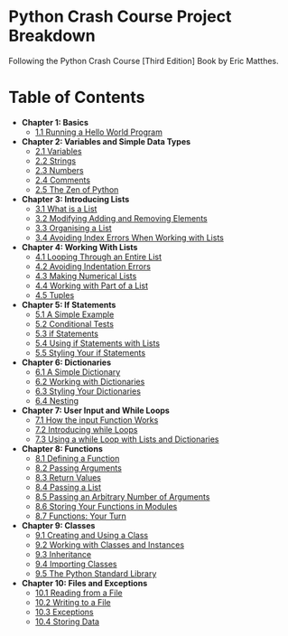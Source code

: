 # Python Crash Course Project Breakdown

Following the Python Crash Course [Third Edition] Book by Eric Matthes.

# Table of Contents

- **Chapter 1: Basics**
  - [1.1 Running a Hello World Program](./Chapter%201%20Basics/1.1%20Running%20a%20Hello%20World%20Program)
- **Chapter 2: Variables and Simple Data Types**
  - [2.1 Variables](./Chapter%202%20Variables%20and%20Simple%20Data%20Types/2.1%20Variables)
  - [2.2 Strings](./Chapter%202%20Variables%20and%20Simple%20Data%20Types/2.2%20Strings)
  - [2.3 Numbers](./Chapter%202%20Variables%20and%20Simple%20Data%20Types/2.3%20Numbers)
  - [2.4 Comments](./Chapter%202%20Variables%20and%20Simple%20Data%20Types/2.4%20Comments)
  - [2.5 The Zen of Python](./Chapter%202%20Variables%20and%20Simple%20Data%20Types/2.5%20The%20Zen%20of%20Python)
- **Chapter 3: Introducing Lists**
  - [3.1 What is a List](./Chapter%203%20Introducing%20Lists/3.1%20What%20is%20a%20List)
  - [3.2 Modifying Adding and Removing Elements](./Chapter%203%20Introducing%20Lists/3.2%20Modifying%20Adding%20and%20Removing%20Elements)
  - [3.3 Organising a List](./Chapter%203%20Introducing%20Lists/3.3%20Organising%20a%20List)
  - [3.4 Avoiding Index Errors When Working with Lists](./Chapter%203%20Introducing%20Lists/3.4%20Avoiding%20Index%20Errors%20When%20Working%20with%20Lists)
- **Chapter 4: Working With Lists**
  - [4.1 Looping Through an Entire List](./Chapter%204%20Working%20With%20Lists/4.1%20Looping%20Through%20an%20Entire%20List)
  - [4.2 Avoiding Indentation Errors](./Chapter%204%20Working%20With%20Lists/4.2%20Avoiding%20Indentation%20Errors)
  - [4.3 Making Numerical Lists](./Chapter%204%20Working%20With%20Lists/4.3%20Making%20Numerical%20Lists)
  - [4.4 Working with Part of a List](./Chapter%204%20Working%20With%20Lists/4.4%20Working%20with%20Part%20of%20a%20List)
  - [4.5 Tuples](./Chapter%204%20Working%20With%20Lists/4.5%20Tuples)
- **Chapter 5: If Statements**
  - [5.1 A Simple Example](./Chapter%205%20If%20Statements/5.1%20A%20Simple%20Example)
  - [5.2 Conditional Tests](./Chapter%205%20If%20Statements/5.2%20Conditional%20Tests)
  - [5.3 if Statements](./Chapter%205%20If%20Statements/5.3%20if%20Statements)
  - [5.4 Using if Statements with Lists](./Chapter%205%20If%20Statements/5.4%20Using%20if%20Statements%20with%20Lists)
  - [5.5 Styling Your if Statements](./Chapter%205%20If%20Statements/5.5%20Styling%20Your%20if%20Statements)
- **Chapter 6: Dictionaries**
  - [6.1 A Simple Dictionary](./Chapter%206%20Dictionaries/6.1%20A%20Simple%20Dictionary)
  - [6.2 Working with Dictionaries](./Chapter%206%20Dictionaries/6.2%20Working%20with%20Dictionaries)
  - [6.3 Styling Your Dictionaries](./Chapter%206%20Dictionaries/6.3%20Styling%20Your%20Dictionaries)
  - [6.4 Nesting](./Chapter%206%3A%20Dictionaries/6.4%20Nesting)
- **Chapter 7: User Input and While Loops**
  - [7.1 How the input Function Works](./Chapter%207%3A%20User%20Input%20and%20While%20Loops/7.1%20How%20the%20input%20Function%20Works)
  - [7.2 Introducing while Loops](./Chapter%207%3A%20User%20Input%20and%20While%20Loops/7.2%20Introducing%20while%20Loops)
  - [7.3 Using a while Loop with Lists and Dictionaries](./Chapter%207%3A%20User%20Input%20and%20While%20Loops/7.3%20Using%20a%20while%20Loop%20with%20Lists%20and%20Dictionaries)
- **Chapter 8: Functions**
  - [8.1 Defining a Function](./Chapter%208%3A%20Functions/8.1%20Defining%20a%20Function)
  - [8.2 Passing Arguments](./Chapter%208%3A%20Functions/8.2%20Passing%20Arguments)
  - [8.3 Return Values](./Chapter%208%3A%20Functions/8.3%20Return%20Values)
  - [8.4 Passing a List](./Chapter%208%3A%20Functions/8.4%20Passing%20a%20List)
  - [8.5 Passing an Arbitrary Number of Arguments](./Chapter%208%3A%20Functions/8.5%20Passing%20an%20Arbitrary%20Number%20of%20Arguments)
  - [8.6 Storing Your Functions in Modules](./Chapter%208%3A%20Functions/8.6%20Storing%20Your%20Functions%20in%20Modules)
  - [8.7 Functions: Your Turn](./Chapter%208%3A%20Functions/8.7%20Functions%20Your%20Turn)
- **Chapter 9: Classes**
  - [9.1 Creating and Using a Class](./Chapter%209%3A%20Classes/9.1%20Creating%20and%20Using%20a%20Class)
  - [9.2 Working with Classes and Instances](./Chapter%209%3A%20Classes/9.2%20Working%20with%20Classes%20and%20Instances)
  - [9.3 Inheritance](./Chapter%209%3A%20Classes/9.3%20Inheritance)
  - [9.4 Importing Classes](./Chapter%209%3A%20Classes/9.4%20Importing%20Classes)
  - [9.5 The Python Standard Library](./Chapter%209%3A%20Classes/9.5%20The%20Python%20Standard%20Library)
- **Chapter 10: Files and Exceptions**
  - [10.1 Reading from a File](./Chapter%2010%20Files%20and%20Exceptions/10.1%20Reading%20from%20a%20File)
  - [10.2 Writing to a File](./Chapter%2010%20Files%20and%20Exceptions/10.2%20Writing%20to%20a%20File)
  - [10.3 Exceptions](./Chapter%2010%20Files%20and%20Exceptions/10.3%20Exceptions)
  - [10.4 Storing Data](./Chapter%2010%20Files%20and%20Exceptions/10.4%20Storing%20Data)
